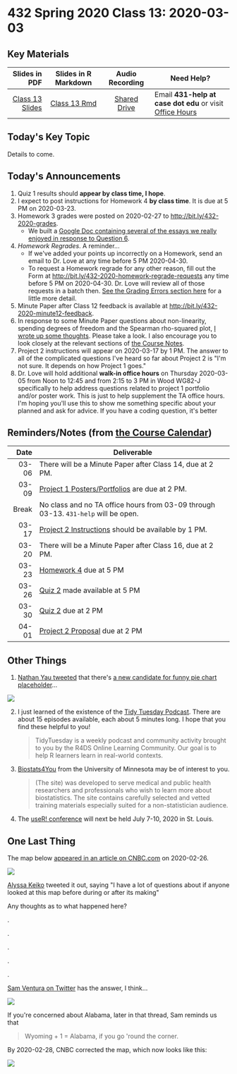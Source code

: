 # 432 Spring 2020 Class 13: 2020-03-03

## Key Materials

Slides in PDF | Slides in R Markdown | Audio Recording | Need Help?
------------: | :------------------: | :--------------: | ---------------------------
[Class 13 Slides](https://github.com/THOMASELOVE/2020-432/blob/master/classes/class13/432_2020_slides13.pdf) | [Class 13 Rmd](https://github.com/THOMASELOVE/2020-432/blob/master/classes/class13/432_2020_slides13.Rmd) | [Shared Drive](http://bit.ly/432-2020-audio) | Email **431-help at case dot edu** or visit [Office Hours](https://github.com/THOMASELOVE/2020-432/blob/master/calendar.md#tas-and-office-hours)

## Today's Key Topic

Details to come.

## Today's Announcements

1. Quiz 1 results should **appear by class time, I hope**.
2. I expect to post instructions for Homework 4 **by class time**. It is due at 5 PM on 2020-03-23.
3. Homework 3 grades were posted on 2020-02-27 to http://bit.ly/432-2020-grades. 
    - We built a [Google Doc containing several of the essays we really enjoyed in response to Question 6](https://docs.google.com/document/d/1krZRnMTniOKfU0EqlE-dnJjqP4n7hBgFB7JSPN-x8mQ/edit?usp=sharing).
4. *Homework Regrades*. A reminder...
    - If we've added your points up incorrectly on a Homework, send an email to Dr. Love at any time before 5 PM 2020-04-30.
    - To request a Homework regrade for any other reason, fill out the Form at http://bit.ly/432-2020-homework-regrade-requests  any time before 5 PM on 2020-04-30. Dr. Love will review all of those requests in a batch then. [See the Grading Errors section here](https://github.com/THOMASELOVE/2020-432/blob/master/homework/README.md#grading-errors) for a little more detail.
5. Minute Paper after Class 12 feedback is available at http://bit.ly/432-2020-minute12-feedback.
6. In response to some Minute Paper questions about non-linearity, spending degrees of freedom and the Spearman rho-squared plot, [I wrote up some thoughts](https://github.com/THOMASELOVE/2020-432/blob/master/classes/class13/nonlinearity.md). Please take a look. I also encourage you to look closely at the relevant sections of [the Course Notes](https://thomaselove.github.io/2020-432-book).
7. Project 2 instructions will appear on 2020-03-17 by 1 PM. The answer to all of the complicated questions I've heard so far about Project 2 is "I'm not sure. It depends on how Project 1 goes."
8. Dr. Love will hold additional **walk-in office hours** on Thursday 2020-03-05 from Noon to 12:45 and from 2:15 to 3 PM in Wood WG82-J specifically to help address questions related to project 1 portfolio and/or poster work. This is just to help supplement the TA office hours. I'm hoping you'll use this to show me something specific about your planned and ask for advice. If you have a coding question, it's better

## Reminders/Notes (from [the Course Calendar](https://github.com/THOMASELOVE/2020-432/blob/master/calendar.md))

Date | Deliverable
----: | ---------------------------------------------------------------
03-06 | There will be a Minute Paper after Class 14, due at 2 PM.
03-09 | [Project 1 Posters/Portfolios](https://github.com/THOMASELOVE/2020-432/tree/master/projects/project1) are due at 2 PM.
Break | No class and no TA office hours from 03-09 through 03-13. `431-help` will be open.
03-17 | [Project 2 Instructions](https://github.com/THOMASELOVE/2020-432/tree/master/projects/project2) should be available by 1 PM.
03-20 | There will be a Minute Paper after Class 16, due at 2 PM.
03-23 | [Homework 4](https://github.com/THOMASELOVE/2020-432/tree/master/homework) due at 5 PM
03-26 | [Quiz 2](https://github.com/THOMASELOVE/2020-432/tree/master/quizzes) made available at 5 PM
03-30 | [Quiz 2](https://github.com/THOMASELOVE/2020-432/tree/master/quizzes) due at 2 PM
04-01 | [Project 2 Proposal](https://github.com/THOMASELOVE/2020-432/tree/master/projects/project2) due at 2 PM

## Other Things

1. [Nathan Yau tweeted](https://twitter.com/flowingdata/status/1233169893022826496?s=11) that there's [a new candidate for funny pie chart placeholder](https://www.reddit.com/r/funny/comments/f78kuo/i_hear_you_like_pie_charts/)...

![](https://github.com/THOMASELOVE/2020-432/blob/master/classes/class13/figures/piechart.png)

2. I just learned of the existence of the [Tidy Tuesday Podcast](https://www.tidytuesday.com/). There are about 15 episodes available, each about 5 minutes long. I hope that you find these helpful to you!
    > TidyTuesday is a weekly podcast and community activity brought to you by the R4DS Online Learning Community. Our goal is to help R learners learn in real-world contexts.
3. [Biostats4You](https://biostats4you.umn.edu/) from the University of Minnesota may be of interest to you. 
    > (The site) was developed to serve medical and public health researchers and professionals who wish to learn more about biostatistics. The site contains carefully selected and vetted training materials especially suited for a non-statistician audience.
4. The [useR! conference](https://user2020.r-project.org/) will next be held July 7-10, 2020 in St. Louis. 

## One Last Thing

The map below [appeared in an article on CNBC.com](https://www.cnbc.com/2020/02/26/people-skipping-medically-necessary-drugs-because-they-cost-too-much.html) on 2020-02-26.

![](https://github.com/THOMASELOVE/2020-432/blob/master/classes/class13/figures/cnbc_map_original.PNG)

[Alyssa Keiko](https://twitter.com/alyssakeiko/status/1233092947987529728) tweeted it out, saying "I have a lot of questions about if anyone looked at this map before during or after its making"

Any thoughts as to what happened here?

.

.

.

.

.

[Sam Ventura on Twitter](https://twitter.com/stat_sam/status/1233191157053693953?s=11) has the answer, I think...

![](https://github.com/THOMASELOVE/2020-432/blob/master/classes/class13/figures/sam_ventura_2020.PNG)

If you're concerned about Alabama, later in that thread, Sam reminds us that 

> Wyoming + 1 = Alabama, if you go 'round the corner.

By 2020-02-28, CNBC corrected the map, which now looks like this:

![](https://github.com/THOMASELOVE/2020-432/blob/master/classes/class13/figures/cnbc_map_corrected.PNG)
